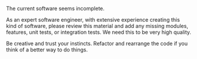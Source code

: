 The current software seems incomplete.

As an expert software engineer, with extensive experience creating this kind of software, please review this material and add any missing modules, features, unit tests, or integration tests. We need this to be very high quality.

Be creative and trust your instincts. Refactor and rearrange the code if you think of a better way to do things.

